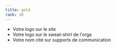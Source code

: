 ```yaml
---
title: gold
rank: 10
---
```

- Votre logo sur le site
- Votre logo sur le sweat-shirt de l'orga
- Votre nom cité sur supports de communication